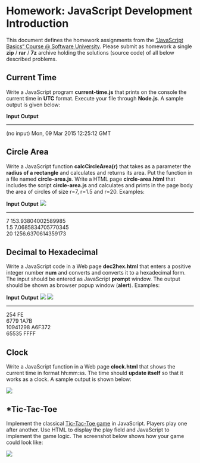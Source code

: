 Homework: JavaScript Development Introduction
=============================================

This document defines the homework assignments from the [“JavaScript
Basics“ Course @ Software
University](http://softuni.bg/courses/javascript-basics/). Please submit
as homework a single **zip** / **rar** / **7z** archive holding the
solutions (source code) of all below described problems.

Current Time
------------

Write a JavaScript program **current-time.js** that prints on the
console the current time in **UTC** format. Execute your file through
**Node.js**. A sample output is given below:

  **Input**    **Output**
  ------------ -------------------------------
  (no input)   Mon, 09 Mar 2015 12:25:12 GMT

Circle Area
-----------

Write a JavaScript function **calcCircleArea(r)** that takes as a
parameter the **radius of a rectangle** and calculates and returns its
area. Put the function in a file named **circle-area.js**. Write a HTML
page **circle-area.html** that includes the script **circle-area.js**
and calculates and prints in the page body the area of circles of size
r=7, r=1.5 and r=20. Examples:

  **Input**   **Output**           ![](media/image1.png)
  ----------- -------------------- -----------------------
  7           153.93804002589985   
  1.5         7.0685834705770345   
  20          1256.6370614359173   
                                   

Decimal to Hexadecimal
----------------------

Write a JavaScript code in a Web page **dec2hex.html** that enters a
positive integer number **num** and converts and converts it to a
hexadecimal form. The input should be entered as JavaScript **prompt**
window. The output should be shown as browser popup window (**alert**).
Examples:

  **Input**   **Output**   ![](media/image2.png) ![](media/image3.png)
  ----------- ------------ ---------------------------------------------
  254         FE           
  6779        1A7B         
  10941298    A6F372       
  65535       FFFF         

Clock
-----

Write a JavaScript function in a Web page **clock.html** that shows the
current time in format hh:mm:ss. The time should **update itself** so
that it works as a clock. A sample output is shown below:

![](media/image4.PNG)

\*Tic-Tac-Toe
-------------

Implement the classical [Tic-Tac-Toe
game](http://en.wikipedia.org/wiki/Tic-tac-toe) in JavaScript. Players
play one after another. Use HTML to display the play field and
JavaScript to implement the game logic. The screenshot below shows how
your game could look like:

![](media/image5.png)
